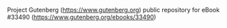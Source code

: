 Project Gutenberg (https://www.gutenberg.org) public repository for eBook #33490 (https://www.gutenberg.org/ebooks/33490)
